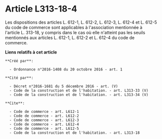 # Article L313-18-4

Les dispositions des articles L. 612-1, L. 612-2, L. 612-3, L. 612-4 et L. 612-5 du code de commerce sont applicables à
l'association mentionnée à l'article L. 313-18, y compris dans le cas où elle n'atteint pas les seuils mentionnés aux
articles L. 612-1, L. 612-2 et L. 612-4 du code de commerce.

**Liens relatifs à cet article**

	**Créé par**:

	  - Ordonnance n°2016-1408 du 20 octobre 2016 - art. 1

	**Cité par**:

	  - Décret n°2016-1681 du 5 décembre 2016 - art. (V)
	  - Code de la construction et de l'habitation. - art. L313-33 (V)
	  - Code de la construction et de l'habitation. - art. L313-34 (V)

	**Cite**:

	  - Code de commerce - art. L612-1
	  - Code de commerce - art. L612-2
	  - Code de commerce - art. L612-3
	  - Code de commerce - art. L612-4
	  - Code de commerce - art. L612-5
	  - Code de la construction et de l'habitation. - art. L313-18
